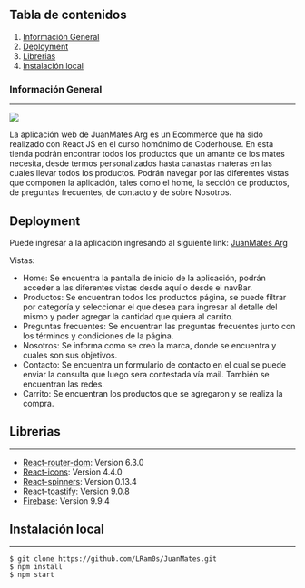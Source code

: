 ## Tabla de contenidos

1. [Información General](#Información_General)
2. [Deployment](#Deployment)
3. [Librerias](#Librerias)
4. [Instalación local](#Instalación_local)

### Información General

---

![](https://res.cloudinary.com/dpsc3qokx/image/upload/v1661265187/JuanMates/logo_k35yk0.png)

La aplicación web de JuanMates Arg es un Ecommerce que ha sido realizado con React JS en el curso homónimo de Coderhouse.
En esta tienda podrán encontrar todos los productos que un amante de los mates necesita, desde termos personalizados hasta canastas materas en las cuales llevar todos los productos. Podrán navegar por las diferentes vistas que componen la aplicación, tales como el home, la sección de productos, de preguntas frecuentes, de contacto y de sobre Nosotros.

## Deployment

Puede ingresar a la aplicación ingresando al siguiente link:
[JuanMates Arg](https://juanmatesarg.netlify.app/)

Vistas:

- Home: Se encuentra la pantalla de inicio de la aplicación, podrán acceder a las diferentes vistas desde aquí o desde el navBar.
- Productos: Se encuentran todos los productos página, se puede filtrar por categoría y seleccionar el que desea para ingresar al detalle del mismo y poder agregar la cantidad que quiera al carrito.
- Preguntas frecuentes: Se encuentran las preguntas frecuentes junto con los términos y condiciones de la página.
- Nosotros: Se informa como se creo la marca, donde se encuentra y cuales son sus objetivos.
- Contacto: Se encuentra un formulario de contacto en el cual se puede enviar la consulta que luego sera contestada vía mail. También se encuentran las redes.
- Carrito: Se encuentran los productos que se agregaron y se realiza la compra.

## Librerias

---

- [React-router-dom](https://github.com/remix-run/react-router#readme): Version 6.3.0
- [React-icons](https://react-icons.github.io/react-icons/): Version 4.4.0
- [React-spinners](https://www.davidhu.io/react-spinners/): Version 0.13.4
- [React-toastify](https://fkhadra.github.io/react-toastify/introduction/): Version 9.0.8
- [Firebase](https://firebase.google.com/): Version 9.9.4

## Instalación local

---

```
$ git clone https://github.com/LRam0s/JuanMates.git
$ npm install
$ npm start
```
